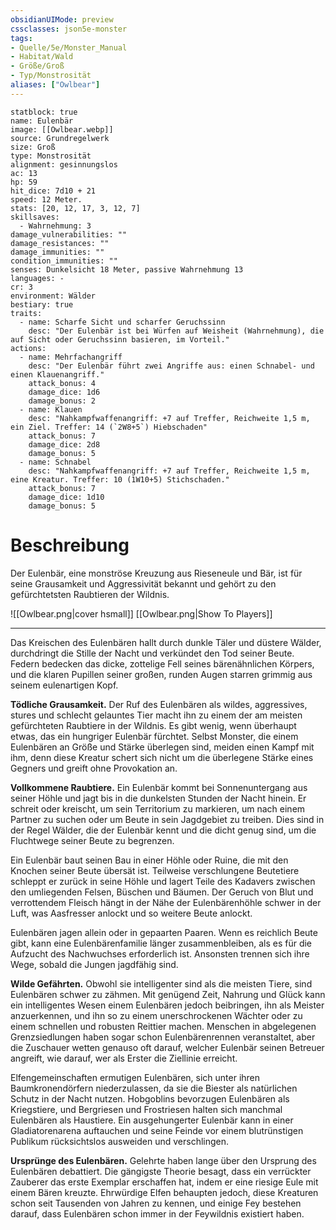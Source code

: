 ```yaml
---
obsidianUIMode: preview
cssclasses: json5e-monster
tags:
- Quelle/5e/Monster_Manual
- Habitat/Wald
- Größe/Groß
- Typ/Monstrosität
aliases: ["Owlbear"]
---
```

```statblock
statblock: true
name: Eulenbär
image: [[Owlbear.webp]]
source: Grundregelwerk
size: Groß
type: Monstrosität
alignment: gesinnungslos
ac: 13
hp: 59
hit_dice: 7d10 + 21
speed: 12 Meter.
stats: [20, 12, 17, 3, 12, 7]
skillsaves:
  - Wahrnehmung: 3
damage_vulnerabilities: ""
damage_resistances: ""
damage_immunities: ""
condition_immunities: ""
senses: Dunkelsicht 18 Meter, passive Wahrnehmung 13
languages: -
cr: 3
environment: Wälder
bestiary: true
traits:
  - name: Scharfe Sicht und scharfer Geruchssinn
    desc: "Der Eulenbär ist bei Würfen auf Weisheit (Wahrnehmung), die auf Sicht oder Geruchssinn basieren, im Vorteil."
actions:
  - name: Mehrfachangriff
    desc: "Der Eulenbär führt zwei Angriffe aus: einen Schnabel- und einen Klauenangriff."
    attack_bonus: 4
    damage_dice: 1d6
    damage_bonus: 2
  - name: Klauen
    desc: "Nahkampfwaffenangriff: +7 auf Treffer, Reichweite 1,5 m, ein Ziel. Treffer: 14 (`2W8+5`) Hiebschaden"
    attack_bonus: 7
    damage_dice: 2d8
    damage_bonus: 5
  - name: Schnabel
    desc: "Nahkampfwaffenangriff: +7 auf Treffer, Reichweite 1,5 m, eine Kreatur. Treffer: 10 (1W10+5) Stichschaden."
    attack_bonus: 7
    damage_dice: 1d10
    damage_bonus: 5
```


# Beschreibung
Der Eulenbär, eine monströse Kreuzung aus Rieseneule und Bär, ist für seine Grausamkeit und Aggressivität bekannt und gehört zu den gefürchtetsten Raubtieren der Wildnis.

![[Owlbear.png|cover hsmall]]
[[Owlbear.png|Show To Players]]

---

Das Kreischen des Eulenbären hallt durch dunkle Täler und düstere Wälder, durchdringt die Stille der Nacht und verkündet den Tod seiner Beute. Federn bedecken das dicke, zottelige Fell seines bärenähnlichen Körpers, und die klaren Pupillen seiner großen, runden Augen starren grimmig aus seinem eulenartigen Kopf.

**Tödliche Grausamkeit.** Der Ruf des Eulenbären als wildes, aggressives, stures und schlecht gelauntes Tier macht ihn zu einem der am meisten gefürchteten Raubtiere in der Wildnis. Es gibt wenig, wenn überhaupt etwas, das ein hungriger Eulenbär fürchtet. Selbst Monster, die einem Eulenbären an Größe und Stärke überlegen sind, meiden einen Kampf mit ihm, denn diese Kreatur schert sich nicht um die überlegene Stärke eines Gegners und greift ohne Provokation an.

**Vollkommene Raubtiere.** Ein Eulenbär kommt bei Sonnenuntergang aus seiner Höhle und jagt bis in die dunkelsten Stunden der Nacht hinein. Er schreit oder kreischt, um sein Territorium zu markieren, um nach einem Partner zu suchen oder um Beute in sein Jagdgebiet zu treiben. Dies sind in der Regel Wälder, die der Eulenbär kennt und die dicht genug sind, um die Fluchtwege seiner Beute zu begrenzen.

Ein Eulenbär baut seinen Bau in einer Höhle oder Ruine, die mit den Knochen seiner Beute übersät ist. Teilweise verschlungene Beutetiere schleppt er zurück in seine Höhle und lagert Teile des Kadavers zwischen den umliegenden Felsen, Büschen und Bäumen. Der Geruch von Blut und verrottendem Fleisch hängt in der Nähe der Eulenbärenhöhle schwer in der Luft, was Aasfresser anlockt und so weitere Beute anlockt.

Eulenbären jagen allein oder in gepaarten Paaren. Wenn es reichlich Beute gibt, kann eine Eulenbärenfamilie länger zusammenbleiben, als es für die Aufzucht des Nachwuchses erforderlich ist. Ansonsten trennen sich ihre Wege, sobald die Jungen jagdfähig sind.

**Wilde Gefährten.** Obwohl sie intelligenter sind als die meisten Tiere, sind Eulenbären schwer zu zähmen. Mit genügend Zeit, Nahrung und Glück kann ein intelligentes Wesen einem Eulenbären jedoch beibringen, ihn als Meister anzuerkennen, und ihn so zu einem unerschrockenen Wächter oder zu einem schnellen und robusten Reittier machen. Menschen in abgelegenen Grenzsiedlungen haben sogar schon Eulenbärenrennen veranstaltet, aber die Zuschauer wetten genauso oft darauf, welcher Eulenbär seinen Betreuer angreift, wie darauf, wer als Erster die Ziellinie erreicht.

Elfengemeinschaften ermutigen Eulenbären, sich unter ihren Baumkronendörfern niederzulassen, da sie die Biester als natürlichen Schutz in der Nacht nutzen. Hobgoblins bevorzugen Eulenbären als Kriegstiere, und Bergriesen und Frostriesen halten sich manchmal Eulenbären als Haustiere. Ein ausgehungerter Eulenbär kann in einer Gladiatorenarena auftauchen und seine Feinde vor einem blutrünstigen Publikum rücksichtslos ausweiden und verschlingen.

**Ursprünge des Eulenbären.** Gelehrte haben lange über den Ursprung des Eulenbären debattiert. Die gängigste Theorie besagt, dass ein verrückter Zauberer das erste Exemplar erschaffen hat, indem er eine riesige Eule mit einem Bären kreuzte. Ehrwürdige Elfen behaupten jedoch, diese Kreaturen schon seit Tausenden von Jahren zu kennen, und einige Fey bestehen darauf, dass Eulenbären schon immer in der Feywildnis existiert haben.